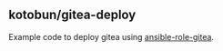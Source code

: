## kotobun/gitea-deploy
Example code to deploy gitea using [ansible-role-gitea](https://github.com/kotobun/ansible-role-gitea).
